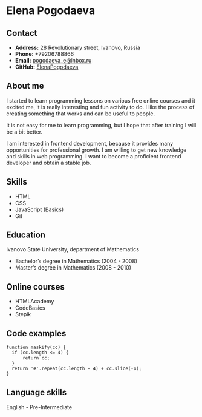# Elena Pogodaeva

## Contact

* **Address:** 28 Revolutionary street, Ivanovo, Russia
* **Phone:** +79206788866
* **Email:** pogodaeva_e@inbox.ru
* **GitHub:** [ElenaPogodaeva](https://github.com/ElenaPogodaeva)

## About me

I started to learn programming lessons on various free online courses and it excited me, it is really interesting and fun activity to do. I like the process of creating something that works and can be useful to people.

It is not easy for me to learn programming, but I hope that after training I will be a bit better.

I am interested in frontend development, because it provides many opportunities for professional growth. I am willing to get new knowledge and skills in web programming. I want to become a proficient frontend developer and obtain a stable job.

## Skills

* HTML
* CSS
* JavaScript (Basics)
* Git

## Education

Ivanovo State University, department of Mathematics

* Bachelor’s  degree in Mathematics (2004 - 2008)
* Master’s  degree in Mathematics (2008 - 2010)

## Online courses

* HTMLAcademy
* CodeBasics
* Stepik

## Code examples

```
function maskify(cc) {
  if (cc.length <= 4) {
      return cc;
  }
  return '#'.repeat(cc.length - 4) + cc.slice(-4);
}
```

## Language skills

English - Pre-Intermediate